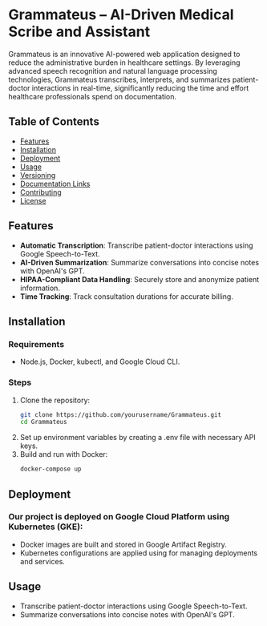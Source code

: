 # Grammateus – AI-Driven Medical Scribe and Assistant
Grammateus is an innovative AI-powered web application designed to reduce the administrative burden in healthcare settings. By leveraging advanced speech recognition and natural language processing technologies, Grammateus transcribes, interprets, and summarizes patient-doctor interactions in real-time, significantly reducing the time and effort healthcare professionals spend on documentation.

## Table of Contents
- [Features](#features)
- [Installation](#installation)
- [Deployment](#deployment)
- [Usage](#usage)
- [Versioning](#versioning)
- [Documentation Links](#documentation-links)
- [Contributing](#contributing)
- [License](#license)

## Features
- **Automatic Transcription**: Transcribe patient-doctor interactions using Google Speech-to-Text.
- **AI-Driven Summarization**: Summarize conversations into concise notes with OpenAI's GPT.
- **HIPAA-Compliant Data Handling**: Securely store and anonymize patient information.
- **Time Tracking**: Track consultation durations for accurate billing.

## Installation
### Requirements
- Node.js, Docker, kubectl, and Google Cloud CLI.

### Steps
1. Clone the repository:
   ```bash
   git clone https://github.com/yourusername/Grammateus.git
   cd Grammateus

2. Set up environment variables by creating a .env file with necessary API keys.
3. Build and run with Docker:
   ```bash
   docker-compose up

## Deployment
### Our project is deployed on Google Cloud Platform using Kubernetes (GKE):
- Docker images are built and stored in Google Artifact Registry.
- Kubernetes configurations are applied using <kubectl> for managing deployments and services.

## Usage
- Transcribe patient-doctor interactions using Google Speech-to-Text.
- Summarize conversations into concise notes with OpenAI's GPT.


